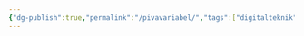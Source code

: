 ```yaml
---
{"dg-publish":true,"permalink":"/pivavariabel/","tags":["digitalteknik","systemochtransformer"]}
---
```


